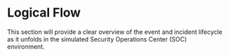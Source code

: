 # Logical Flow 
This section will provide a clear overview of the event and incident lifecycle as it unfolds in the simulated Security Operations Center (SOC) environment.
